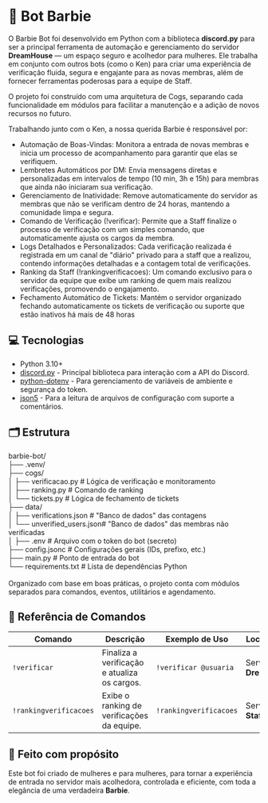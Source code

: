 # 💖 Bot Barbie
O Barbie Bot foi desenvolvido em Python com a biblioteca **discord.py** para ser a principal ferramenta de automação e gerenciamento do servidor **DreamHouse** — um espaço seguro e acolhedor para mulheres. Ele trabalha em conjunto com outros bots (como o Ken) para criar uma experiência de verificação fluida, segura e engajante para as novas membras, além de fornecer ferramentas poderosas para a equipe de Staff.

O projeto foi construído com uma arquitetura de Cogs, separando cada funcionalidade em módulos para facilitar a manutenção e a adição de novos recursos no futuro.

Trabalhando junto com o Ken, a nossa querida Barbie é responsável por:
- Automação de Boas-Vindas: Monitora a entrada de novas membras e inicia um processo de acompanhamento para garantir que elas se verifiquem.
-  Lembretes Automáticos por DM: Envia mensagens diretas e personalizadas em intervalos de tempo (10 min, 3h e 15h) para membras que ainda não iniciaram sua verificação.
-  Gerenciamento de Inatividade: Remove automaticamente do servidor as membras que não se verificam dentro de 24 horas, mantendo a comunidade limpa e segura.
- Comando de Verificação (!verificar): Permite que a Staff finalize o processo de verificação com um simples comando, que automaticamente ajusta os cargos da membra.
-  Logs Detalhados e Personalizados: Cada verificação realizada é registrada em um canal de "diário" privado para a staff que a realizou, contendo informações detalhadas e a contagem total de verificações.
- Ranking da Staff (!rankingverificacoes): Um comando exclusivo para o servidor da equipe que exibe um ranking de quem mais realizou verificações, promovendo o engajamento.
- Fechamento Automático de Tickets: Mantém o servidor organizado fechando automaticamente os tickets de verificação ou suporte que estão inativos há mais de 48 horas

## 💻 Tecnologias

- Python 3.10+
- [discord.py](https://discordpy.readthedocs.io/) - Principal biblioteca para interação com a API do Discord.
- [python-dotenv](https://pypi.org/project/python-dotenv.) - Para gerenciamento de variáveis de ambiente e segurança do token.
- [json5](https://pypi.org/project/json5) - Para a leitura de arquivos de configuração com suporte a comentários.

## 🗂️ Estrutura
barbie-bot/ <br>
├── .venv/<br>
├── cogs/<br>
│   ├── verificacao.py       # Lógica de verificação e monitoramento<br>
│   ├── ranking.py           # Comando de ranking<br>
│   └── tickets.py           # Lógica de fechamento de tickets<br>
├── data/<br>
│   ├── verifications.json   # "Banco de dados" das contagens<br>
│   └── unverified_users.json# "Banco de dados" das membras não verificadas<br>
│
├── .env                     # Arquivo com o token do bot (secreto)<br>
├── config.jsonc             # Configurações gerais (IDs, prefixo, etc.)<br>
├── main.py                  # Ponto de entrada do bot<br>
└── requirements.txt         # Lista de dependências Python<br>
<br>
Organizado com base em boas práticas, o projeto conta com módulos separados para comandos, eventos, utilitários e agendamento.

## 🤖 Referência de Comandos
| Comando                 | Descrição                                         | Exemplo de Uso                      | Local de Uso          |
| ----------------------- | ------------------------------------------------- | ----------------------------------- | --------------------- |
| `!verificar`            | Finaliza a verificação e atualiza os cargos.      | `!verificar @usuaria`               | Servidor **DreamHouse** |
| `!rankingverificacoes`  | Exibe o ranking de verificações da equipe.        | `!rankingverificacoes`              | Servidor **Staff DRH** |


## 💖 Feito com propósito

Este bot foi criado de mulheres e para mulheres, para tornar a experiência de entrada no servidor mais acolhedora, controlada e eficiente, com toda a elegância de uma verdadeira **Barbie**.

